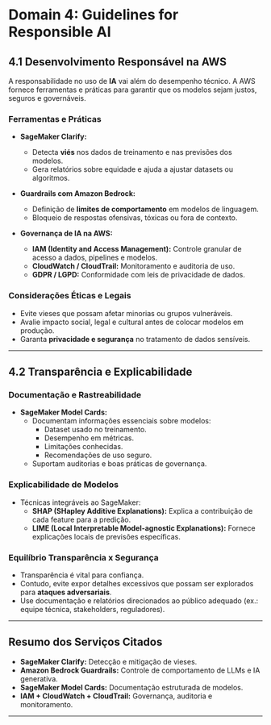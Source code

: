 # Domain 4: Guidelines for Responsible AI

## 4.1 Desenvolvimento Responsável na AWS

A responsabilidade no uso de **IA** vai além do desempenho técnico. A AWS fornece ferramentas e práticas para garantir que os modelos sejam justos, seguros e governáveis.

### Ferramentas e Práticas
- **SageMaker Clarify:**  
  - Detecta **viés** nos dados de treinamento e nas previsões dos modelos.  
  - Gera relatórios sobre equidade e ajuda a ajustar datasets ou algoritmos.  

- **Guardrails com Amazon Bedrock:**  
  - Definição de **limites de comportamento** em modelos de linguagem.  
  - Bloqueio de respostas ofensivas, tóxicas ou fora de contexto.  

- **Governança de IA na AWS:**  
  - **IAM (Identity and Access Management):** Controle granular de acesso a dados, pipelines e modelos.  
  - **CloudWatch / CloudTrail:** Monitoramento e auditoria de uso.  
  - **GDPR / LGPD:** Conformidade com leis de privacidade de dados.  

### Considerações Éticas e Legais
- Evite vieses que possam afetar minorias ou grupos vulneráveis.  
- Avalie impacto social, legal e cultural antes de colocar modelos em produção.  
- Garanta **privacidade e segurança** no tratamento de dados sensíveis.  

---

## 4.2 Transparência e Explicabilidade

### Documentação e Rastreabilidade
- **SageMaker Model Cards:**  
  - Documentam informações essenciais sobre modelos:  
    - Dataset usado no treinamento.  
    - Desempenho em métricas.  
    - Limitações conhecidas.  
    - Recomendações de uso seguro.  
  - Suportam auditorias e boas práticas de governança.  

### Explicabilidade de Modelos
- Técnicas integráveis ao SageMaker:  
  - **SHAP (SHapley Additive Explanations):** Explica a contribuição de cada feature para a predição.  
  - **LIME (Local Interpretable Model-agnostic Explanations):** Fornece explicações locais de previsões específicas.  

### Equilíbrio Transparência x Segurança
- Transparência é vital para confiança.  
- Contudo, evite expor detalhes excessivos que possam ser explorados para **ataques adversariais**.  
- Use documentação e relatórios direcionados ao público adequado (ex.: equipe técnica, stakeholders, reguladores).  

---

## Resumo dos Serviços Citados

- **SageMaker Clarify:** Detecção e mitigação de vieses.  
- **Amazon Bedrock Guardrails:** Controle de comportamento de LLMs e IA generativa.  
- **SageMaker Model Cards:** Documentação estruturada de modelos.  
- **IAM + CloudWatch + CloudTrail:** Governança, auditoria e monitoramento.  

---
